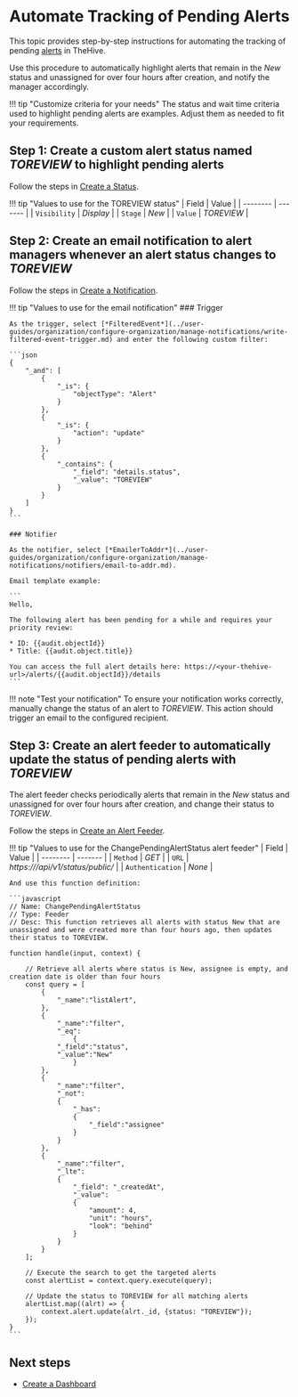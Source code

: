 # Automate Tracking of Pending Alerts

<!-- md:version 5.5 --> <!-- md:license Platinum -->

This topic provides step-by-step instructions for automating the tracking of pending [alerts](./analyst-corner/alerts/about-alerts.md) in TheHive.

Use this procedure to automatically highlight alerts that remain in the *New* status and unassigned for over four hours after creation, and notify the manager accordingly.

!!! tip "Customize criteria for your needs"
    The status and wait time criteria used to highlight pending alerts are examples. Adjust them as needed to fit your requirements.

## Step 1: Create a custom alert status named *TOREVIEW* to highlight pending alerts

Follow the steps in [Create a Status](../administration/status/create-a-status.md).

!!! tip "Values to use for the TOREVIEW status"
    | Field    | Value  |
    | -------- | ------- |
    | `Visibility` | *Display*     |
    | `Stage` | *New*     |
    | `Value`  | *TOREVIEW* |

## Step 2: Create an email notification to alert managers whenever an alert status changes to *TOREVIEW*

Follow the steps in [Create a Notification](../user-guides/organization/configure-organization/manage-notifications/create-a-notification.md).

!!! tip "Values to use for the email notification"
    ### Trigger

    As the trigger, select [*FilteredEvent*](../user-guides/organization/configure-organization/manage-notifications/write-filtered-event-trigger.md) and enter the following custom filter:

    ```json
    {
        "_and": [
            {
                "_is": {
                    "objectType": "Alert"
                }
            },
            {
                "_is": {
                    "action": "update"
                }
            },
            {
                "_contains": {
                    "_field": "details.status",
                    "_value": "TOREVIEW"
                }
            }
        ]
    }
    ```

    ### Notifier

    As the notifier, select [*EmailerToAddr*](../user-guides/organization/configure-organization/manage-notifications/notifiers/email-to-addr.md).

    Email template example:

    ```
    Hello,

    The following alert has been pending for a while and requires your priority review:

    * ID: {{audit.objectId}}
    * Title: {{audit.object.title}}

    You can access the full alert details here: https://<your-thehive-url>/alerts/{{audit.objectId}}/details
    ```

!!! note "Test your notification"
    To ensure your notification works correctly, manually change the status of an alert to *TOREVIEW*. This action should trigger an email to the configured recipient.

## Step 3: Create an alert feeder to automatically update the status of pending alerts with *TOREVIEW*

The alert feeder checks periodically alerts that remain in the *New* status and unassigned for over four hours after creation, and change their status to *TOREVIEW*.

Follow the steps in [Create an Alert Feeder](./organization/configure-organization/manage-feeders/create-a-feeder.md).

!!! tip "Values to use for the ChangePendingAlertStatus alert feeder"
    | Field    | Value  |
    | -------- | ------- |
    | `Method` | *GET*     |
    | `URL` | *https://<your-thehive-url>/api/v1/status/public/*   |
    | `Authentication`  | *None* |

    And use this function definition:

    ```javascript
    // Name: ChangePendingAlertStatus 
    // Type: Feeder
    // Desc: This function retrieves all alerts with status New that are unassigned and were created more than four hours ago, then updates their status to TOREVIEW.

    function handle(input, context) {
        
        // Retrieve all alerts where status is New, assignee is empty, and creation date is older than four hours
        const query = [
            {
                "_name":"listAlert",
            },
            {
                "_name":"filter",
                "_eq":
                    { 
                "_field":"status", 
                "_value":"New" 
                    }
            },
            {
                "_name":"filter",
                "_not":
                {
                    "_has":
                    {
                        "_field":"assignee"
                    }
                }
            },
            {
                "_name":"filter",
                "_lte":
                {
                    "_field": "_createdAt",
                    "_value": 
                    {
                        "amount": 4,
                        "unit": "hours",
                        "look": "behind" 
                    }
                } 
            }
        ];

        // Execute the search to get the targeted alerts
        const alertList = context.query.execute(query);
        
        // Update the status to TOREVIEW for all matching alerts
        alertList.map((alrt) => {
            context.alert.update(alrt._id, {status: "TOREVIEW"});
        });
    }
    ```

<h2>Next steps</h2>

* [Create a Dashboard](./analyst-corner/dashboard/create-a-dashboard.md)
